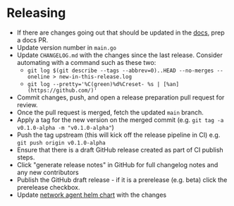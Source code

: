 # Releasing

- If there are changes going out that should be updated in the [docs](https://docs.honeycomb.io/integrations/kubernetes/honeycomb-network-agent), prep a docs PR.
- Update version number in `main.go`
- Update `CHANGELOG.md` with the changes since the last release. Consider automating with a command such as these two:
  - `git log $(git describe --tags --abbrev=0)..HEAD --no-merges --oneline > new-in-this-release.log`
  - `git log --pretty='%C(green)%d%Creset- %s | [%an](https://github.com/)'`
- Commit changes, push, and open a release preparation pull request for review.
- Once the pull request is merged, fetch the updated `main` branch.
- Apply a tag for the new version on the merged commit (e.g. `git tag -a v0.1.0-alpha -m "v0.1.0-alpha"`)
- Push the tag upstream (this will kick off the release pipeline in CI) e.g. `git push origin v0.1.0-alpha`
- Ensure that there is a draft GitHub release created as part of CI publish steps.
- Click "generate release notes" in GitHub for full changelog notes and any new contributors
- Publish the GitHub draft release - if it is a prerelease (e.g. beta) click the prerelease checkbox.
- Update [network agent helm chart](https://github.com/honeycombio/helm-charts/tree/main/charts/network-agent) with the changes
